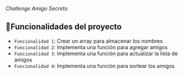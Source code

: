 <em> Challenge Amigo Secreto</em>

## :hammer:Funcionalidades del proyecto
- `Funcionalidad 1`: Crear un array para almacenar los nombres
- `Funcionalidad 2`: Implementa una función para agregar amigos
- `Funcionalidad 3`: Implementa una función para actualizar la lista de amigos
- `Funcionalidad 4`: Implementa una función para sortear los amigos